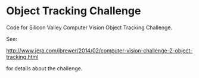 Object Tracking Challenge
=========================

Code for Silicon Valley Computer Vision Object Tracking Challenge.

See:

http://www.jera.com/jbrewer/2014/02/computer-vision-challenge-2-object-tracking.html

for details about the challenge.
